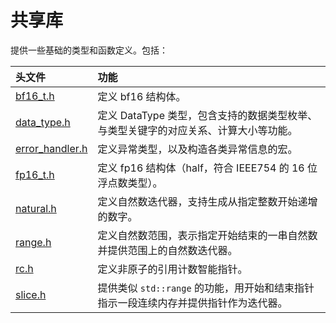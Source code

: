 ﻿# 共享库

提供一些基础的类型和函数定义。包括：

| 头文件 | 功能
|:------|:-
| [bf16_t.h](include/common/bf16_t.h)               | 定义 bf16 结构体。
| [data_type.h](include/common/data_type.h)         | 定义 DataType 类型，包含支持的数据类型枚举、与类型关键字的对应关系、计算大小等功能。
| [error_handler.h](include/common/error_handler.h) | 定义异常类型，以及构造各类异常信息的宏。
| [fp16_t.h](include/common/fp16_t.h)               | 定义 fp16 结构体（half，符合 IEEE754 的 16 位浮点数类型）。
| [natural.h](include/common/natural.h)             | 定义自然数迭代器，支持生成从指定整数开始递增的数字。
| [range.h](include/common/range.h)                 | 定义自然数范围，表示指定开始结束的一串自然数并提供范围上的自然数迭代器。
| [rc.h](include/common/rc.h)                       | 定义非原子的引用计数智能指针。
| [slice.h](include/common/slice.h)                 | 提供类似 `std::range` 的功能，用开始和结束指针指示一段连续内存并提供指针作为迭代器。
